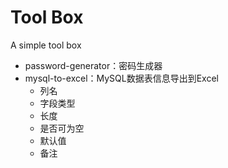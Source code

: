 # Tool Box
A simple tool box

- password-generator：密码生成器
- mysql-to-excel：MySQL数据表信息导出到Excel
  - 列名
  - 字段类型
  - 长度
  - 是否可为空
  - 默认值
  - 备注
